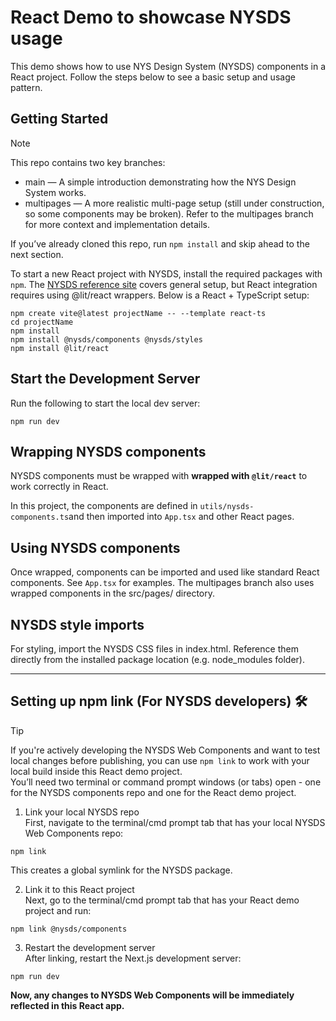 # React Demo to showcase NYSDS usage
This demo shows how to use NYS Design System (NYSDS) components in a React project. Follow the steps below to see a basic setup and usage pattern.

## Getting Started
> [!NOTE]
> This repo contains two key branches:
> - main — A simple introduction demonstrating how the NYS Design System works.
> - multipages — A more realistic multi-page setup (still under construction, so some components may be broken). Refer to the multipages branch for more context and implementation details.
> 
> If you’ve already cloned this repo, run `npm install` and skip ahead to the next section.

To start a new React project with NYSDS, install the required packages with `npm`. The [NYSDS reference site](https://designsystem.ny.gov/getting-started/developers/) covers general setup, but React integration requires using @lit/react wrappers. Below is a React + TypeScript setup:

```
npm create vite@latest projectName -- --template react-ts
cd projectName
npm install
npm install @nysds/components @nysds/styles
npm install @lit/react
```

## Start the Development Server
Run the following to start the local dev server:
```
npm run dev
```

## Wrapping NYSDS components 
NYSDS components must be wrapped with **wrapped with `@lit/react`** to work correctly in React.

In this project, the components are defined in `utils/nysds-components.ts`and then imported into `App.tsx` and other React pages.

## Using NYSDS components 
Once wrapped, components can be imported and used like standard React components. See `App.tsx` for examples. The multipages branch also uses wrapped components in the src/pages/ directory.

## NYSDS style imports
For styling, import the NYSDS CSS files in index.html. Reference them directly from the installed package location (e.g. node_modules folder).
___

## Setting up npm link (For NYSDS developers) 🛠️
> [!Tip]
> If you're actively developing the NYSDS Web Components and want to test local changes before publishing, you can use `npm link` to work with your local build inside this React demo project. \
> You’ll need two terminal or command prompt windows (or tabs) open - one for the NYSDS components repo and one for the React demo project.


1. Link your local NYSDS repo \
First, navigate to the terminal/cmd prompt tab that has your local NYSDS Web Components repo:
```
npm link
```
This creates a global symlink for the NYSDS package.

2. Link it to this React project \
Next, go to the terminal/cmd prompt tab that has your React demo project and run:
```
npm link @nysds/components
```

3. Restart the development server \
After linking, restart the Next.js development server:
```
npm run dev
```

**Now, any changes to NYSDS Web Components will be immediately reflected in this React app.**
